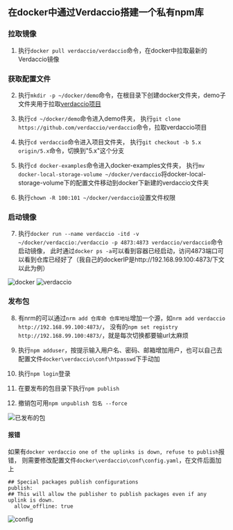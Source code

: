 ## 在docker中通过Verdaccio搭建一个私有npm库


### 拉取镜像

1. 执行`docker pull verdaccio/verdaccio`命令，在docker中拉取最新的Verdaccio镜像

### 获取配置文件

2. 执行`mkdir -p ~/docker/demo`命令，在根目录下创建docker文件夹，demo子文件夹用于拉取[verdaccio项目](https://github.com/verdaccio/verdaccio)

3. 执行`cd ~/docker/demo`命令进入demo件夹，
执行`git clone https://github.com/verdaccio/verdaccio`命令，拉取verdaccio项目

4. 执行`cd verdaccio`命令进入项目文件夹，
执行`git checkout -b 5.x origin/5.x`命令，切换到"5.x"这个分支

5. 执行`cd docker-examples`命令进入docker-examples文件夹，
执行`mv docker-local-storage-volume ~/docker/verdaccio`将docker-local-storage-volume下的配置文件移动到docker下新建的verdaccio文件夹

6. 执行`chown -R 100:101 ~/docker/verdaccio`设置文件权限

### 启动镜像

7. 执行`docker run --name verdaccio -itd -v ~/docker/verdaccio:/verdaccio -p 4873:4873 verdaccio/verdaccio`命令启动镜像，
此时通过`docker ps -a`可以看到容器已经启动，访问4873端口可以看到仓库已经好了（我自己的dockerIP是http://192.168.99.100:4873/下文以此为例）

<img :src="$withBase('/imgs/docker_verdaccio/docker.png')" alt="docker">

<img :src="$withBase('/imgs/docker_verdaccio/verdaccio.png')" alt="verdaccio">

### 发布包

8. 有nrm的可以通过`nrm add 仓库命 仓库地址`增加一个源，如`nrm add verdaccio http://192.168.99.100:4873/`，
没有的`npm set registry http://192.168.99.100:4873/`，就是每次切换都要输url太麻烦

9. 执行`npm adduser`，按提示输入用户名、密码、邮箱增加用户，也可以自己去配置文件`docker\verdaccio\conf\htpasswd`下手动加

10. 执行`npm login`登录

11. 在要发布的包目录下执行`npm publish`

12. 撤销包可用`npm unpublish 包名 --force`

<img :src="$withBase('/imgs/docker_verdaccio/npm.png')" alt="已发布的包">

#### 报错

如果有`docker verdaccio one of the uplinks is down, refuse to publish`报错，
则需要修改配置文件`docker\verdaccio\conf\config.yaml`，在文件后面加上

```
## Special packages publish configurations
publish:
## This will allow the publisher to publish packages even if any uplink is down.
  allow_offline: true
```
<img :src="$withBase('/imgs/docker_verdaccio/config.png')" alt="config">
